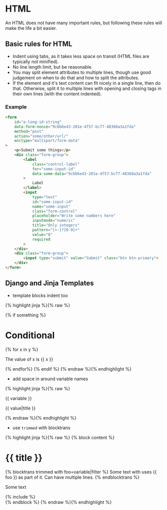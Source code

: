 # HTML

An HTML does not have many important rules, but following these rules will make the life a bit easier.

## Basic rules for HTML

* Indent using tabs, as it takes less space on transit (HTML files are typically not minified).
* No line length limit, but be reasonable.
* You may split element attributes to multiple lines, though use good judgement on when to do that and how to split the attributes.
* If the element and it's text content can fit nicely in a single line, then do that.
  Otherwise, split it to multiple lines with opening and closing tags in their own lines (with the content indented).


### Example

```html
<form
    id="a-long-id-string"
    data-form-nonce="9c6b6e43-201e-4f57-bc77-48368a3a1fda"
    method="post"
    action="some/other/url/"
    enctype="multipart/form-data"
>
    <p>Submit some things</p>
    <div class="form-group">
        <label
            class="control-label"
            for="some-input-id"
            data-some-data="9c6b6e43-201e-4f57-bc77-48368a3a1fda"
        >
            Label
        </label>
        <input
            type="text"
            id="some-input-id"
            name="some-input"
            class="form-control"
            placeholder="Write some numbers here"
            inputmode="numeric"
            title="Only integers"
            pattern="[+-]?[0-9]+"
            value="0"
            required
        >
    </div>
    <div class="form-group">
        <input type="submit" value="Submit" class="btn btn-primary">
    </div>
</form>
```

## Django and Jinja Templates

* template blocks indent too

{% highlight jinja %}{% raw %}
<body>
    {% if something %}
        <h1>Conditional</h1>
        {% for x in y %}
            <p>The value of x is {{ x }}</p>
        {% endfor%}
    {% endif %}
</body>
{% endraw %}{% endhighlight %}

* add space in around variable names

{% highlight jinja %}{% raw %}
<p>{{ variable }}</p>
<p>{{ value|title }}</p>
{% endraw %}{% endhighlight %}

* use `trimmed` with blocktrans

{% highlight jinja %}{% raw %}
{% block content %}
    <div>
        <h1>{{ title }}</h1>
        {% blocktrans trimmed with foo=variable|filter %}
            Some text with uses {{ foo }} as part of it.
            Can have multiple lines.
        {% endblocktrans %}
        <p id="foo"
            class="class1 class2"
            data-foo="bar"
            data-baz="foo"
        >
            <span>Some text</span>
        </p>
        {% include %}
    </div>
{% endblock %}
{% endraw %}{% endhighlight %}

